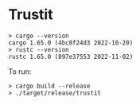 # Trustit

```
> cargo --version
cargo 1.65.0 (4bc8f24d3 2022-10-20)
> rustc --version
rustc 1.65.0 (897e37553 2022-11-02)
```

To run:

```
> cargo build --release
> ./target/release/trustit
```
